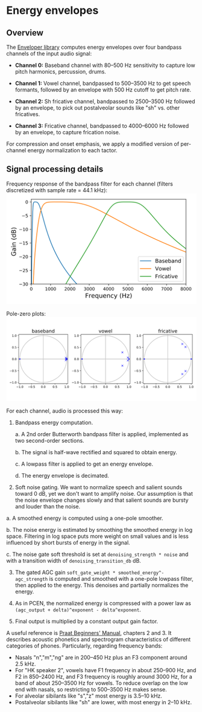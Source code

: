# Energy envelopes


## Overview

The [Enveloper
library](/src/tactile/enveloper.h)
computes energy envelopes over four bandpass channels of the input audio
signal:

* **Channel 0:** Baseband channel with 80&ndash;500 Hz sensitivity to capture
  low pitch harmonics, percussion, drums.

* **Channel 1:** Vowel channel, bandpassed to 500&ndash;3500 Hz to get speech
  formants, followed by an envelope with 500 Hz cutoff to get pitch rate.

* **Channel 2:** Sh fricative channel, bandpassed to 2500&ndash;3500 Hz followed
  by an envelope, to pick out postalveolar sounds like "sh" vs. other
  fricatives.

* **Channel 3:** Fricative channel, bandpassed to 4000&ndash;6000 Hz followed by
  an envelope, to capture frication noise.

For compression and onset emphasis, we apply a modified version of
per-channel energy normalization
to each tactor.

## Signal processing details

Frequency response of the bandpass filter for each channel (filters discretized
with sample rate = 44.1 kHz):
![Bandpass response](bpf_response.svg)

Pole-zero plots:
![Bandpass pole-zero plots](bpf_polezero.svg)

For each channel, audio is processed this way:

1. Bandpass energy computation.

   a. A 2nd order Butterworth bandpass filter is applied, implemented as two
      second-order sections.

   b. The signal is half-wave rectified and squared to obtain energy.

   c. A lowpass filter is applied to get an energy envelope.

   d. The energy envelope is decimated.

2. Soft noise gating. We want to normalize speech and salient sounds toward
   0 dB, yet we don't want to amplify noise. Our assumption is that the noise
   envelope changes slowly and that salient sounds are bursty and louder than
   the noise.

  a. A smoothed energy is computed using a one-pole smoother.

  b. The noise energy is estimated by smoothing the smoothed energy in log
     space. Filtering in log space puts more weight on small values and is
     less influenced by short bursts of energy in the signal.

  c. The noise gate soft threshold is set at `denoising_strength * noise`
     and with a transition width of `denoising_transition_db` dB.

3. The gated AGC gain `soft_gate_weight * smoothed_energy^-agc_strength` is
   computed and smoothed with a one-pole lowpass filter, then applied to
   the energy. This denoises and partially normalizes the energy.

4. As in PCEN, the normalized energy is compressed with a power law as
   `(agc_output + delta)^exponent - delta^exponent`.

5. Final output is multiplied by a constant output gain factor.

A useful reference is [Praat Beginners'
Manual](http://ec-concord.ied.edu.hk/phonetics_and_phonology/wordpress/learning_website/praathome.htm),
chapters 2 and 3. It describes acoustic phonetics and spectrogram
characteristics of different categories of phones. Particularly, regarding
frequency bands:

* Nasals "n","m","ng" are in 200–450 Hz plus an F3 component around 2.5 kHz.
* For "HK speaker 2", vowels have F1 frequency in about 250–900 Hz, and F2 in
  850–2400 Hz, and F3 frequency is roughly around 3000 Hz, for a band of about
  250–3500 Hz for vowels. To reduce overlap on the low end with nasals, so
  restricting to 500–3500 Hz makes sense.
* For alveolar sibilants like "s","z" most energy is 3.5–10 kHz.
* Postalveolar sibilants like "sh" are lower, with most energy in 2–10 kHz.
